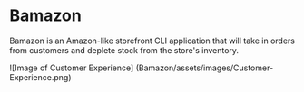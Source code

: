 # Bamazon
Bamazon is an Amazon-like storefront CLI application that will take in orders from customers and deplete stock from the store's inventory.

![Image of Customer Experience]
(Bamazon/assets/images/Customer-Experience.png)
